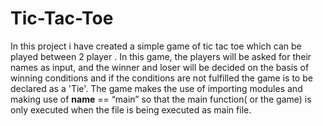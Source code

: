 # Tic-Tac-Toe
In this project i have created a simple game of tic tac toe which can be played between 2 player .
In this game, the players will be asked for their names as input, and the winner and loser will be decided on the basis of winning conditions and if the conditions are not fulfilled the game is to be declared as a 'Tie'.
The game makes the use of importing modules and making use of __name__ == “main” so that the main function( or the game) is only executed when the file is being executed as main file.
